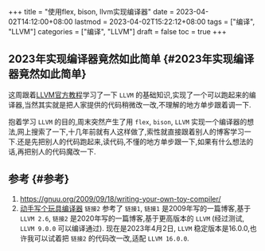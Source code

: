 +++
title = "使用flex, bison, llvm实现编译器"
date = 2023-04-02T14:12:00+08:00
lastmod = 2023-04-02T15:22:12+08:00
tags = ["编译", "LLVM"]
categories = ["编译", "LLVM"]
draft = false
toc = true
+++

## 2023年实现编译器竟然如此简单 {#2023年实现编译器竟然如此简单}

这周跟着[LLVM官方教程](https://llvm.org/docs/tutorial/)学习了一下 `LLVM` 的基础知识,实现了一个可以跑起来的编译器,当然其实就是把人家提供的代码稍微改一改,不理解的地方单步跟着调一下.

抱着学习 `LLVM` 的目的,周末突然产生了用 `flex`, `bison`, `LLVM` 实现一个编译器的想法,网上搜索了一下,十几年前就有人这样做了,索性就直接跟着别人的博客学习一下.还是先把别人的代码跑起来,读代码,不懂的地方单步跟一下,如果有什么想法的话,再把别人的代码魔改一下.


## 参考 {#参考}

1.  <https://gnuu.org/2009/09/18/writing-your-own-toy-compiler/>
2.  [动手写个玩具编译器](https://jeremyxu2010.github.io/2020/10/%E5%8A%A8%E6%89%8B%E5%86%99%E4%B8%AA%E7%8E%A9%E5%85%B7%E7%BC%96%E8%AF%91%E5%99%A8/#heading-1)
    `链接2` 参考了 `链接1`, `链接1` 是2009年写的一篇博客,基于 `LLVM 2.6`, `链接2` 是2020年写的一篇博客,基于更高版本的 `LLVM` (经过测试, `LLVM 9.0.0` 可以编译通过).
    现在是2023年4月2日, `LLVM` 稳定版本是16.0.0,也许我可以试着把 `链接2` 的代码改一改,适配 `LLVM 16.0.0`.
